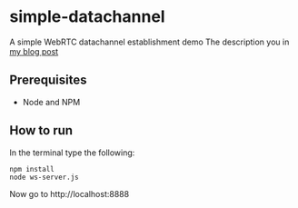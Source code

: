 simple-datachannel
==================

A simple WebRTC datachannel establishment demo
The description you in [my blog post][blog] 

## Prerequisites

- Node and NPM

## How to run

In the terminal type the following:

```
npm install
node ws-server.js
```

Now go to http://localhost:8888

[blog]: http://justgoscha.github.io/programming/2014/03/07/simple-webrtc-datachannel-establishment-for-dummies.html
